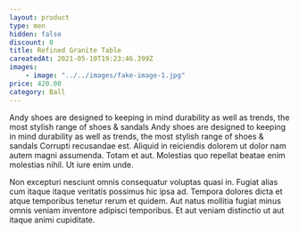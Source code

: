 ```yaml
---
layout: product
type: men
hidden: false
discount: 0
title: Refined Granite Table
careatedAt: 2021-05-10T19:23:46.399Z
images:
    - image: "../../images/fake-image-1.jpg"
price: 420.00
category: Ball
---
```

Andy shoes are designed to keeping in mind durability as well as trends, the most stylish range of shoes & sandals
Andy shoes are designed to keeping in mind durability as well as trends, the most stylish range of shoes & sandals
Corrupti recusandae est. Aliquid in reiciendis dolorem ut dolor nam autem magni assumenda. Totam et aut. Molestias quo repellat beatae enim molestias nihil. Ut iure enim unde.
 Non excepturi nesciunt omnis consequatur voluptas quasi in. Fugiat alias cum itaque itaque veritatis possimus hic ipsa ad. Tempora dolores dicta et atque temporibus tenetur rerum et quidem. Aut natus mollitia fugiat minus omnis veniam inventore adipisci temporibus. Et aut veniam distinctio ut aut itaque animi cupiditate.
